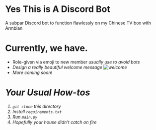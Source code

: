 # Yes This is A Discord Bot
A subpar Discord bot to function flawlessly on my Chinese TV box with Armbian

# Currently, we have.
- Role-given via emoji to new member <i>usually use to avoid bots<i>
- Design a really <understrike>beautiful<understrike> welcome message
![welcome](https://github.com/user-attachments/assets/3cf6fed0-1d03-4ee2-8fa6-47fea221b194)
- More coming soon!

# Your Usual How-tos
1. `git clone` this directory
2. Install `requirements.txt`
3. Run `main.py`
4. Hopefully your house didn't catch on fire
